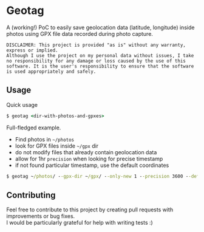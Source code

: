 # Geotag

A (working!) PoC to easily save geolocation data (latitude, longitude) inside photos using GPX file data recorded during photo capture.

``` text
DISCLAIMER: This project is provided "as is" without any warranty, express or implied. 
Although I use the project on my personal data without issues, I take no responsibility for any damage or loss caused by the use of this software. It is the user's responsibility to ensure that the software is used appropriately and safely.
```

## Usage

Quick usage

``` cmd
$ geotag <dir-with-photos-and-gpxes>
```

Full-fledged example.

* Find photos in `~/photos`
* look for GPX files inside `~/gpx` dir
* do not modify files that already contain geolocation data
* allow for 1hr `precision` when looking for precise timestamp
* if not found particular timestamp, use the default coordinates

``` cmd
$ geotag ~/photos/ --gpx-dir ~/gpx/ --only-new 1 --precision 3600 --default-coords 18.2,50,5
```

## Contributing

Feel free to contribute to this project by creating pull requests with improvements or bug fixes.  
I would be particularly grateful for help with writing tests :)
